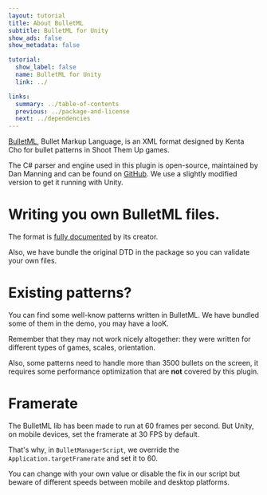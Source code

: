 ```yaml
---
layout: tutorial
title: About BulletML
subtitle: BulletML for Unity
show_ads: false
show_metadata: false

tutorial:
  show_label: false
  name: BulletML for Unity
  link: ../

links:
  summary: ../table-of-contents
  previous: ../package-and-license
  next: ../dependencies
---
```


[BulletML](http://www.asahi-net.or.jp/~cs8k-cyu/bulletml/index_e.html), Bullet Markup Language, is an XML format designed by Kenta Cho for bullet patterns in Shoot Them Up games.

The C# parser and engine used in this plugin is open-source, maintained by Dan Manning and can be found on [GitHub](https://github.com/dmanning23/BulletMLLib/). We use a slightly modified version to get it running with Unity.

# Writing you own BulletML files.

The format is [fully documented](http://www.asahi-net.or.jp/~cs8k-cyu/bulletml/bulletml_ref_e.html) by its creator.

Also, we have bundle the original DTD in the package so you can validate your own files.

# Existing patterns?

You can find some well-know patterns written in BulletML. We have bundled some of them in the demo, you may have a looK.

Remember that they may not work nicely altogether: they were written for different types of games, scales, orientation.

Also, some patterns need to handle more than 3500 bullets on the screen, it requires some performance optimization that are **not** covered by this plugin.

# Framerate

The BulletML lib has been made to run at 60 frames per second. But Unity, on mobile devices, set the framerate at 30 FPS by default.

That's why, in `BulletManagerScript`, we override the `Application.targetFramerate` and set it to 60.

You can change with your own value or disable the fix in our script but beware of different speeds between mobile and desktop platforms.
